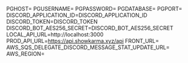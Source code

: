 PGHOST=
PGUSERNAME=
PGPASSWORD=
PGDATABASE=
PGPORT=
DISCORD_APPLICATION_ID=DISCORD_APPLICATION_ID
DISCORD_TOKEN=DISCORD_TOKEN
DISCORD_BOT_AES256_SECRET=DISCORD_BOT_AES256_SECRET
LOCAL_API_URL=http://localhost:3000
PROD_API_URL=https://api.showkarma.xyz/api
FRONT_URL=
AWS_SQS_DELEGATE_DISCORD_MESSAGE_STAT_UPDATE_URL=
AWS_REGION=
